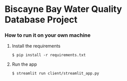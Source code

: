 # Biscayne Bay Water Quality Database Project

### How to run it on your own machine

1. Install the requirements

   ```
   $ pip install -r requirements.txt
   ```

2. Run the app

   ```
   $ streamlit run client/streamlit_app.py
   ```
